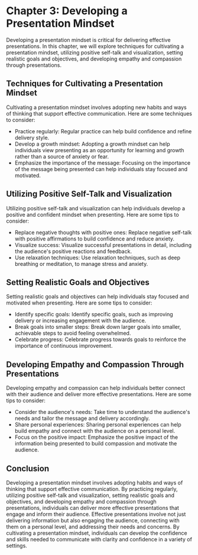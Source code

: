 Chapter 3: Developing a Presentation Mindset
============================================

Developing a presentation mindset is critical for delivering effective presentations. In this chapter, we will explore techniques for cultivating a presentation mindset, utilizing positive self-talk and visualization, setting realistic goals and objectives, and developing empathy and compassion through presentations.

Techniques for Cultivating a Presentation Mindset
-------------------------------------------------

Cultivating a presentation mindset involves adopting new habits and ways of thinking that support effective communication. Here are some techniques to consider:

* Practice regularly: Regular practice can help build confidence and refine delivery style.
* Develop a growth mindset: Adopting a growth mindset can help individuals view presenting as an opportunity for learning and growth rather than a source of anxiety or fear.
* Emphasize the importance of the message: Focusing on the importance of the message being presented can help individuals stay focused and motivated.

Utilizing Positive Self-Talk and Visualization
----------------------------------------------

Utilizing positive self-talk and visualization can help individuals develop a positive and confident mindset when presenting. Here are some tips to consider:

* Replace negative thoughts with positive ones: Replace negative self-talk with positive affirmations to build confidence and reduce anxiety.
* Visualize success: Visualize successful presentations in detail, including the audience's positive reactions and feedback.
* Use relaxation techniques: Use relaxation techniques, such as deep breathing or meditation, to manage stress and anxiety.

Setting Realistic Goals and Objectives
--------------------------------------

Setting realistic goals and objectives can help individuals stay focused and motivated when presenting. Here are some tips to consider:

* Identify specific goals: Identify specific goals, such as improving delivery or increasing engagement with the audience.
* Break goals into smaller steps: Break down larger goals into smaller, achievable steps to avoid feeling overwhelmed.
* Celebrate progress: Celebrate progress towards goals to reinforce the importance of continuous improvement.

Developing Empathy and Compassion Through Presentations
-------------------------------------------------------

Developing empathy and compassion can help individuals better connect with their audience and deliver more effective presentations. Here are some tips to consider:

* Consider the audience's needs: Take time to understand the audience's needs and tailor the message and delivery accordingly.
* Share personal experiences: Sharing personal experiences can help build empathy and connect with the audience on a personal level.
* Focus on the positive impact: Emphasize the positive impact of the information being presented to build compassion and motivate the audience.

Conclusion
----------

Developing a presentation mindset involves adopting habits and ways of thinking that support effective communication. By practicing regularly, utilizing positive self-talk and visualization, setting realistic goals and objectives, and developing empathy and compassion through presentations, individuals can deliver more effective presentations that engage and inform their audience. Effective presentations involve not just delivering information but also engaging the audience, connecting with them on a personal level, and addressing their needs and concerns. By cultivating a presentation mindset, individuals can develop the confidence and skills needed to communicate with clarity and confidence in a variety of settings.
